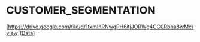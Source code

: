 # CUSTOMER_SEGMENTATION
[https://drive.google.com/file/d/1txmInRNwgPH6itjJORWg4CC0Rbna8wMc/view](Data)
